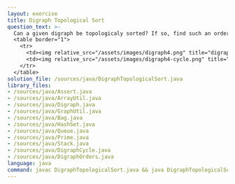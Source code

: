 ```yaml
---
layout: exercise
title: Digraph Topological Sort
question_text: >-
  Can a given digraph be topologicaly sorted? If so, find such an order
  <table border="1">
    <tr>
      <td><img relative_src="/assets/images/digraph4.png" title="digraph4"></td>
      <td><img relative_src="/assets/images/digraph4-cycle.png" title="digraph4-cycle"></td>
    </tr>
  </table>
solution_file: /sources/java/DigraphTopologicalSort.java
library_files:
- /sources/java/Assert.java
- /sources/java/ArrayUtil.java
- /sources/java/Digraph.java
- /sources/java/GraphUtil.java
- /sources/java/Bag.java
- /sources/java/HashSet.java
- /sources/java/Queue.java
- /sources/java/Prime.java
- /sources/java/Stack.java
- /sources/java/DigraphCycle.java
- /sources/java/DigraphOrders.java
language: java
command: javac DigraphTopologicalSort.java && java DigraphTopologicalSort
---
```

